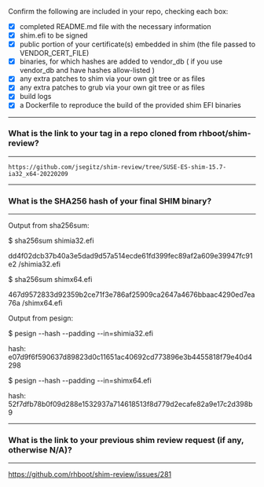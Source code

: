 Confirm the following are included in your repo, checking each box:

 - [x] completed README.md file with the necessary information
 - [x] shim.efi to be signed
 - [x] public portion of your certificate(s) embedded in shim (the file passed to VENDOR_CERT_FILE)
 - [x] binaries, for which hashes are added to vendor_db ( if you use vendor_db and have hashes allow-listed )
 - [x] any extra patches to shim via your own git tree or as files
 - [x] any extra patches to grub via your own git tree or as files
 - [x] build logs
 - [x] a Dockerfile to reproduce the build of the provided shim EFI binaries

*******************************************************************************
### What is the link to your tag in a repo cloned from rhboot/shim-review?
*******************************************************************************
`https://github.com/jsegitz/shim-review/tree/SUSE-ES-shim-15.7-ia32_x64-20220209`

*******************************************************************************
### What is the SHA256 hash of your final SHIM binary?
*******************************************************************************
Output from sha256sum:

$ sha256sum shimia32.efi

dd4f02dcb37b40a3e5dad9d57a514ecde61fd399fec89af2a609e39947fc91e2  /shimia32.efi

$ sha256sum shimx64.efi

467d9572833d92359b2ce71f3e786af25909ca2647a4676bbaac4290ed7ea76a  /shimx64.efi


Output from pesign:

$ pesign --hash --padding --in=shimia32.efi

hash: e07d9f6f590637d89823d0c11651ac40692cd773896e3b4455818f79e40d4298

$ pesign --hash --padding --in=shimx64.efi

hash: 52f7dfb78b0f09d288e1532937a714618513f8d779d2ecafe82a9e17c2d398b9

*******************************************************************************
### What is the link to your previous shim review request (if any, otherwise N/A)?
*******************************************************************************
https://github.com/rhboot/shim-review/issues/281
